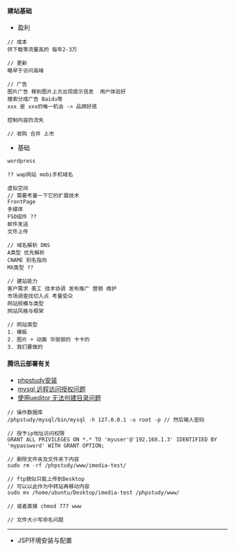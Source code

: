 #### **建站基础**
* 盈利
~~~
// 成本
供下载等流量高的 每年2-3万

// 更新
略早于访问高峰

// 广告
图片广告 移到图片上方出现提示信息  用户体验好
搜索分成广告 Baidu等
xxx 是 xxx的唯一机会 -> 品牌好感

控制内容的流失

// 收购 合并 上市 
~~~

* 基础
~~~
wordpress

?? wap网站 mobi手机域名

虚拟空间
// 需要考量一下它的扩展技术
FrontPage
多媒体
FSO组件 ??
邮件发送
文件上传

// 域名解析 DNS
A类型 优先解析
CNAME 别名指向
MX类型 ??

// 建站能力
客户需求 美工 技术协调 发布推广 营销 维护
市场调查找切入点 考量受众
网站规模与类型
网站风格与框架

// 网站类型
1. 模板
2. 图片 + 动画 华丽丽的 卡卡的
3. 我们要做的
~~~

#### **腾讯云部署有关**
* [phpstudy安装](https://bbs.aliyun.com/read/165947.html?spm=5176.bbsr165947.0.0.sl6Fe6&displayMode=1&page=1#527830)
* [mysql 远程访问授权问题](https://zhidao.baidu.com/question/358796386.html)
* [使用ueditor 无法创建目录问题](http://blog.csdn.net/chengyi_l/article/details/46377307)
~~~
// 操作数据库
/phpstudy/mysql/bin/mysql -h 127.0.0.1 -u root -p // 然后输入密码

// 授予ip地址访问权限
GRANT ALL PRIVILEGES ON *.* TO 'myuser'@'192.168.1.3' IDENTIFIED BY 'mypassword' WITH GRANT OPTION; 

// 删除文件夹及文件夹下内容
sudo rm -rf /phpstudy/www/imedia-test/

// ftp貌似只能上传到Desktop
// 可以以此作为中转站再移动内容
sudo mv /home/ubuntu/Desktop/imedia-test /phpstudy/www/

// 或者直接 chmod 777 www

// 文件大小写命名问题
~~~

* * * * *

* JSP环境安装与配置
~~~

~~~
